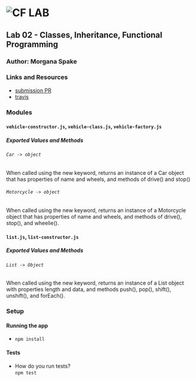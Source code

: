 ![CF](http://i.imgur.com/7v5ASc8.png) LAB  
=================================================  
  
## Lab 02 - Classes, Inheritance, Functional Programming  
  
### Author: Morgana Spake  
  
### Links and Resources  
* [submission PR](https://github.com/401-advanced-javascript-mspake/lab-02/pull/3)  
* [travis](https://www.travis-ci.com/401-advanced-javascript-mspake/lab-02)  
  
### Modules  
#### `vehicle-constructor.js`, `vehicle-class.js`, `vehicle-factory.js`  
##### Exported Values and Methods  
  
###### `Car -> object`  
When called using the new keyword, returns an instance of a Car object that has properties of name and wheels, and methods of drive() and stop()  
  
###### `Motorcycle -> object`  
When called using the new keyword, returns an instance of a Motorcycle object that has properties of name and wheels, and methods of drive(), stop(), and wheelie().     
  
#### `list.js`, `list-constructor.js`  
##### Exported Values and Methods  
  
###### `List -> Object`  
When called using the new keyword, returns an instance of a List object with properties length and data, and methods push(), pop(), shift(), unshift(), and forEach().  

### Setup  
  
#### Running the app
* `npm install`  
  
#### Tests  
* How do you run tests?  
`npm test`  